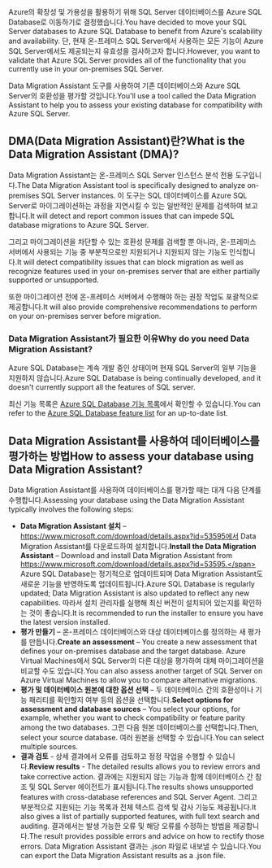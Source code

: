 <span data-ttu-id="9ccb3-101">Azure의 확장성 및 가용성을 활용하기 위해 SQL Server 데이터베이스를 Azure SQL Database로 이동하기로 결정했습니다.</span><span class="sxs-lookup"><span data-stu-id="9ccb3-101">You have decided to move your SQL Server databases to Azure SQL Database to benefit from Azure's scalability and availability.</span></span> <span data-ttu-id="9ccb3-102">단, 현재 온-프레미스 SQL Server에서 사용하는 모든 기능이 Azure SQL Server에서도 제공되는지 유효성을 검사하고자 합니다.</span><span class="sxs-lookup"><span data-stu-id="9ccb3-102">However, you want to validate that Azure SQL Server provides all of the functionality that you currently use in your on-premises SQL Server.</span></span>

<span data-ttu-id="9ccb3-103">Data Migration Assistant 도구를 사용하여 기존 데이터베이스와 Azure SQL Server의 호환성을 평가할 것입니다.</span><span class="sxs-lookup"><span data-stu-id="9ccb3-103">You'll use a tool called the Data Migration Assistant to help you to assess your existing database for compatibility with Azure SQL Server.</span></span>

## <a name="what-is-the-data-migration-assistant-dma"></a><span data-ttu-id="9ccb3-104">DMA(Data Migration Assistant)란?</span><span class="sxs-lookup"><span data-stu-id="9ccb3-104">What is the Data Migration Assistant (DMA)?</span></span>

<span data-ttu-id="9ccb3-105">Data Migration Assistant는 온-프레미스 SQL Server 인스턴스 분석 전용 도구입니다.</span><span class="sxs-lookup"><span data-stu-id="9ccb3-105">The Data Migration Assistant tool is specifically designed to analyze on-premises SQL Server instances.</span></span> <span data-ttu-id="9ccb3-106">이 도구는 SQL 데이터베이스를 Azure SQL Server로 마이그레이션하는 과정을 지연시킬 수 있는 일반적인 문제를 검색하여 보고합니다.</span><span class="sxs-lookup"><span data-stu-id="9ccb3-106">It will detect and report common issues that can impede SQL database migrations to Azure SQL Server.</span></span>

<span data-ttu-id="9ccb3-107">그리고 마이그레이션을 차단할 수 있는 호환성 문제를 검색할 뿐 아니라, 온-프레미스 서버에서 사용되는 기능 중 부분적으로만 지원되거나 지원되지 않는 기능도 인식합니다.</span><span class="sxs-lookup"><span data-stu-id="9ccb3-107">It will detect compatibility issues that can block migration as well as recognize features used in your on-premises server that are either partially supported or unsupported.</span></span>

<span data-ttu-id="9ccb3-108">또한 마이그레이션 전에 온-프레미스 서버에서 수행해야 하는 권장 작업도 포괄적으로 제공합니다.</span><span class="sxs-lookup"><span data-stu-id="9ccb3-108">It will also provide comprehensive recommendations to perform on your on-premises server before migration.</span></span>

### <a name="why-do-you-need-data-migration-assistant"></a><span data-ttu-id="9ccb3-109">Data Migration Assistant가 필요한 이유</span><span class="sxs-lookup"><span data-stu-id="9ccb3-109">Why do you need Data Migration Assistant?</span></span>

<span data-ttu-id="9ccb3-110">Azure SQL Database는 계속 개발 중인 상태이며 현재 SQL Server의 일부 기능을 지원하지 않습니다.</span><span class="sxs-lookup"><span data-stu-id="9ccb3-110">Azure SQL Database is being continually developed, and it doesn't currently support all the features of SQL server.</span></span>

<span data-ttu-id="9ccb3-111">최신 기능 목록은 [Azure SQL Database 기능 목록](https://docs.microsoft.com/azure/sql-database/sql-database-features)에서 확인할 수 있습니다.</span><span class="sxs-lookup"><span data-stu-id="9ccb3-111">You can refer to the [Azure SQL Database feature list](https://docs.microsoft.com/azure/sql-database/sql-database-features) for an up-to-date list.</span></span>

## <a name="how-to-assess-your-database-using-data-migration-assistant"></a><span data-ttu-id="9ccb3-112">Data Migration Assistant를 사용하여 데이터베이스를 평가하는 방법</span><span class="sxs-lookup"><span data-stu-id="9ccb3-112">How to assess your database using Data Migration Assistant?</span></span>

<span data-ttu-id="9ccb3-113">Data Migration Assistant를 사용하여 데이터베이스를 평가할 때는 대개 다음 단계를 수행합니다.</span><span class="sxs-lookup"><span data-stu-id="9ccb3-113">Assessing your database using the Data Migration Assistant typically involves the following steps:</span></span>

- <span data-ttu-id="9ccb3-114">**Data Migration Assistant 설치** – https://www.microsoft.com/download/details.aspx?id=53595에서 Data Migration Assistant를 다운로드하여 설치합니다.</span><span class="sxs-lookup"><span data-stu-id="9ccb3-114">**Install the Data Migration Assistant** – Download and install Data Migration Assistant from https://www.microsoft.com/download/details.aspx?id=53595.</span></span> <span data-ttu-id="9ccb3-115">Azure SQL Database는 정기적으로 업데이트되며 Data Migration Assistant도 새로운 기능을 반영하도록 업데이트됩니다.</span><span class="sxs-lookup"><span data-stu-id="9ccb3-115">Azure SQL Database is regularly updated; Data Migration Assistant is also updated to reflect any new capabilities.</span></span> <span data-ttu-id="9ccb3-116">따라서 설치 관리자를 실행해 최신 버전이 설치되어 있는지를 확인하는 것이 좋습니다.</span><span class="sxs-lookup"><span data-stu-id="9ccb3-116">It is recommended to run the installer to ensure you have the latest version installed.</span></span>
- <span data-ttu-id="9ccb3-117">**평가 만들기** – 온-프레미스 데이터베이스와 대상 데이터베이스를 정의하는 새 평가를 만듭니다.</span><span class="sxs-lookup"><span data-stu-id="9ccb3-117">**Create an assessment** – You create a new assessment that defines your on-premises database and the target database.</span></span> <span data-ttu-id="9ccb3-118">Azure Virtual Machines에서 SQL Server의 다른 대상을 평가하여 대체 마이그레이션을 비교할 수도 있습니다.</span><span class="sxs-lookup"><span data-stu-id="9ccb3-118">You can also assess another target of SQL Server on Azure Virtual Machines to allow you to compare alternative migrations.</span></span>
- <span data-ttu-id="9ccb3-119">**평가 및 데이터베이스 원본에 대한 옵션 선택** – 두 데이터베이스 간의 호환성이나 기능 패리티를 확인할지 여부 등의 옵션을 선택합니다.</span><span class="sxs-lookup"><span data-stu-id="9ccb3-119">**Select options for assessment and database sources** – You select your options, for example, whether you want to check compatibility or feature parity among the two databases.</span></span> <span data-ttu-id="9ccb3-120">그런 다음 원본 데이터베이스를 선택합니다.</span><span class="sxs-lookup"><span data-stu-id="9ccb3-120">Then, select your source database.</span></span> <span data-ttu-id="9ccb3-121">여러 원본을 선택할 수 있습니다.</span><span class="sxs-lookup"><span data-stu-id="9ccb3-121">You can select multiple sources.</span></span>
- <span data-ttu-id="9ccb3-122">**결과 검토** - 상세 결과에서 오류를 검토하고 정정 작업을 수행할 수 있습니다.</span><span class="sxs-lookup"><span data-stu-id="9ccb3-122">**Review results** - The detailed results allows you to review errors and take corrective action.</span></span> <span data-ttu-id="9ccb3-123">결과에는 지원되지 않는 기능과 함께 데이터베이스 간 참조 및 SQL Server 에이전트가 표시됩니다.</span><span class="sxs-lookup"><span data-stu-id="9ccb3-123">The results shows unsupported features with cross-database references and SQL Server Agent.</span></span> <span data-ttu-id="9ccb3-124">그리고 부분적으로 지원되는 기능 목록과 전체 텍스트 검색 및 감사 기능도 제공됩니다.</span><span class="sxs-lookup"><span data-stu-id="9ccb3-124">It also gives a list of partially supported features, with full text search and auditing.</span></span> <span data-ttu-id="9ccb3-125">결과에서는 발생 가능한 오류 및 해당 오류를 수정하는 방법을 제공합니다.</span><span class="sxs-lookup"><span data-stu-id="9ccb3-125">The result provides possible errors and advice on how to rectify those errors.</span></span> <span data-ttu-id="9ccb3-126">Data Migration Assistant 결과는 .json 파일로 내보낼 수 있습니다.</span><span class="sxs-lookup"><span data-stu-id="9ccb3-126">You can export the Data Migration Assistant results as a .json file.</span></span>
